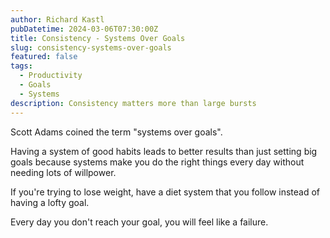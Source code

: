 ```yaml
---
author: Richard Kastl
pubDatetime: 2024-03-06T07:30:00Z
title: Consistency - Systems Over Goals
slug: consistency-systems-over-goals
featured: false
tags:
  - Productivity
  - Goals
  - Systems
description: Consistency matters more than large bursts
---
```


Scott Adams coined the term "systems over goals". 

Having a system of good habits leads to better results than just setting big goals because systems make you do the right things every day without needing lots of willpower.

If you're trying to lose weight, have a diet system that you follow instead of having a lofty goal. 

Every day you don't reach your goal, you will feel like a failure. 
